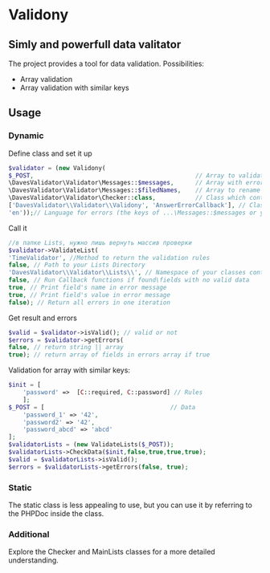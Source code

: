 # Validony
## Simly and powerfull data valitator
The project provides a tool for data validation.
Possibilities:
- Array validation
- Array validation with similar keys
## Usage
### Dynamic
Define class and set it up
```php
$validator = (new Validony(
$_POST,                                             // Array to validate 
\DavesValidator\Validator\Messages::$messages,      // Array with error messages
\DavesValidator\Validator\Messages::$filedNames,    // Array to rename fields in answer
\DavesValidator\Validator\Checker::class,           // Class which contains validation methods
['DavesValidator\\Validator\\Validony', 'AnswerErrorCallback'], // Class and static method to send validation error
'en'));// Language for errors (the keys of ...\Messages::$messages or your Class for messages)
```
Call it
```php
//в папке Lists, нужно лишь вернуть массив проверки
$validator->ValidateList(
'TimeValidator', //Method to return the validation rules 
false, // Path to your Lists Directory
'DavesValidator\\Validator\\Lists\\', // Namespace of your classes contains in Lists Folder 
false, // Run Callback functions if found\fields with no valid data
true, // Print field's name in error message
true, // Print field's value in error message
false); // Return all errors in one iteration
```
Get result and errors
```php
$valid = $validator->isValid(); // valid or not
$errors = $validator->getErrors(
false, // return string || array
true); // return array of fields in errors array if true
```
Validation for array with similar keys:
```php
$init = [ 
    'password' =>  [C::required, C::password] // Rules
    ];
$_POST = [                                   // Data
    'password_1' => '42',
    'password2' => '42',
    'password_abcd' => 'abcd'
];
$validatorLists = (new ValidateLists($_POST));
$validatorLists->CheckData($init,false,true,true,true);
$valid = $validatorLists->isValid();
$errors = $validatorLists->getErrors(false, true);
```
### Static
The static class is less appealing to use, but you can use it by referring to the PHPDoc inside the class.
### Additional
Explore the Checker and MainLists classes for a more detailed understanding.
